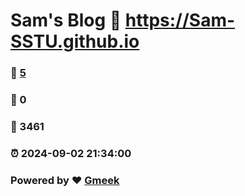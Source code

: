 # Sam's Blog :link: https://Sam-SSTU.github.io 
### :page_facing_up: [5](https://Sam-SSTU.github.io/tag.html) 
### :speech_balloon: 0 
### :hibiscus: 3461 
### :alarm_clock: 2024-09-02 21:34:00 
### Powered by :heart: [Gmeek](https://github.com/Meekdai/Gmeek)
